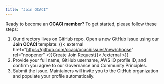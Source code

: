 ```yaml
---
title: "Join OCACI"
---
```


Ready to become an **OCACI member**? To get started, please follow these steps:

1. Our directory lives on GitHub repo. Open a new GitHub issue using our **Join OCACI** template:
   {{< external href="https://github.com/ocaci/ocaci/issues/new/choose" rel="noopener" >}}Create Join Request{{< /external >}}
2. Provide your full name, GitHub username, AWS IQ profile ID, and confirm you agree to our Governance and Community Principles.
3. Submit the issue. Maintainers will invite you to the GitHub organization and populate your profile automatically.
